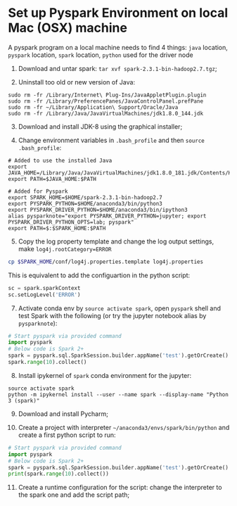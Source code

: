 # Set up Pyspark Environment on local Mac (OSX) machine

A pyspark program on a local machine needs to find 4 things: `java` location, `pyspark` location, `spark` location, `python` used for the driver node

1. Download and untar spark: `tar xvf spark-2.3.1-bin-hadoop2.7.tgz`;

2. Uninstall too old or new version of Java:

```shell
sudo rm -fr /Library/Internet\ Plug-Ins/JavaAppletPlugin.plugin
sudo rm -fr /Library/PreferencePanes/JavaControlPanel.prefPane
sudo rm -fr ~/Library/Application\ Support/Oracle/Java
sudo rm -fr /Library/Java/JavaVirtualMachines/jdk1.8.0_144.jdk
```

3. Download and install JDK-8 using the graphical installer;

4. Change environment variables in `.bash_profile` and then `source .bash_profile`:

```shell
# Added to use the installed Java
export JAVA_HOME=/Library/Java/JavaVirtualMachines/jdk1.8.0_181.jdk/Contents/Home/
export PATH=$JAVA_HOME:$PATH

# Added for Pyspark
export SPARK_HOME=$HOME/spark-2.3.1-bin-hadoop2.7
export PYSPARK_PYTHON=$HOME/anaconda3/bin/python3
export PYSPARK_DRIVER_PYTHON=$HOME/anaconda3/bin/ipython3
alias pysparknote="export PYSPARK_DRIVER_PYTHON=jupyter; export PYSPARK_DRIVER_PYTHON_OPTS=lab; pyspark"
export PATH=$:$SPARK_HOME:$PATH
```

5. Copy the log property template and change the log output settings, make `log4j.rootCategory=ERROR`

```bash
cp $SPARK_HOME/conf/log4j.properties.template log4j.properties
```

This is equivalent to add the configuartion in the python script:

```python
sc = spark.sparkContext
sc.setLogLevel('ERROR')
```

7. Activate conda env by `source activate spark`, open `pyspark` shell and test Spark with the following (or try the jupyter notebook alias by `pysparknote`):

```python
# Start pyspark via provided command
import pyspark
# Below code is Spark 2+
spark = pyspark.sql.SparkSession.builder.appName('test').getOrCreate()
spark.range(10).collect()
```

8. Install ipykernel of `spark` conda environment for the jupyter:

```shell
source activate spark
python -m ipykernel install --user --name spark --display-name "Python 3 (spark)"
```

9. Download and install Pycharm;

10. Create a project with interpreter `~/anaconda3/envs/spark/bin/python` and create a first python script to run:

```python
# Start pyspark via provided command
import pyspark
# Below code is Spark 2+
spark = pyspark.sql.SparkSession.builder.appName('test').getOrCreate()
print(spark.range(10).collect())
```

11. Create a runtime configuration for the script: change the interpreter to the spark one and add the script path;
